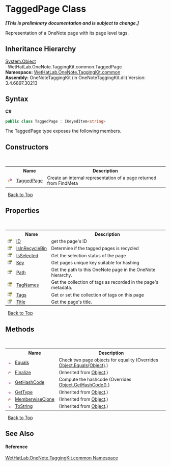 # TaggedPage Class
 _**\[This is preliminary documentation and is subject to change.\]**_

Representation of a OneNote page with its page level tags.


## Inheritance Hierarchy
<a href="http://msdn2.microsoft.com/en-us/library/e5kfa45b" target="_blank">System.Object</a><br />&nbsp;&nbsp;WetHatLab.OneNote.TaggingKit.common.TaggedPage<br />
**Namespace:**&nbsp;<a href="bcdbab9c-63d1-48a4-6937-af53fb8d9a55">WetHatLab.OneNote.TaggingKit.common</a><br />**Assembly:**&nbsp;OneNoteTaggingKit (in OneNoteTaggingKit.dll) Version: 3.4.6897.30213

## Syntax

**C#**<br />
``` C#
public class TaggedPage : IKeyedItem<string>
```

The TaggedPage type exposes the following members.


## Constructors
&nbsp;<table><tr><th></th><th>Name</th><th>Description</th></tr><tr><td>![Protected method](media/protmethod.gif "Protected method")</td><td><a href="c96a4bd1-40d9-02ec-484a-19d48a1262f1">TaggedPage</a></td><td>
Create an internal representation of a page returned from FindMeta</td></tr></table>&nbsp;
<a href="#taggedpage-class">Back to Top</a>

## Properties
&nbsp;<table><tr><th></th><th>Name</th><th>Description</th></tr><tr><td>![Public property](media/pubproperty.gif "Public property")</td><td><a href="899b7c39-5e5d-e783-489d-334f21b5f03c">ID</a></td><td>
get the page's ID</td></tr><tr><td>![Public property](media/pubproperty.gif "Public property")</td><td><a href="cc98dbc1-dd0c-4a37-8249-c011ed9ab7bf">IsInRecycleBin</a></td><td>
Determine if the tagged pages is recycled</td></tr><tr><td>![Public property](media/pubproperty.gif "Public property")</td><td><a href="2f6215a4-7bac-2517-6737-f88937a2a096">IsSelected</a></td><td>
Get the selection status of the page</td></tr><tr><td>![Public property](media/pubproperty.gif "Public property")</td><td><a href="91800ee7-4c1c-535d-825f-426b4d7b4a65">Key</a></td><td>
Get pages unique key suitable for hashing</td></tr><tr><td>![Public property](media/pubproperty.gif "Public property")</td><td><a href="4e9de9f7-3d85-f437-fa86-f41382e0d155">Path</a></td><td>
Get the path to this OneNote page in the OneNote hierarchy.</td></tr><tr><td>![Protected property](media/protproperty.gif "Protected property")</td><td><a href="40d2f03e-f5f1-fc81-c317-073ec5f221ce">TagNames</a></td><td>
Get the collection of tags as recorded in the page's metadata.</td></tr><tr><td>![Protected property](media/protproperty.gif "Protected property")</td><td><a href="f17ad809-33df-ce0d-887f-2bf2352e2f66">Tags</a></td><td>
Get or set the collection of tags on this page</td></tr><tr><td>![Public property](media/pubproperty.gif "Public property")</td><td><a href="9893e352-4136-474b-0718-abb4b14dbba0">Title</a></td><td>
Get the page's title.</td></tr></table>&nbsp;
<a href="#taggedpage-class">Back to Top</a>

## Methods
&nbsp;<table><tr><th></th><th>Name</th><th>Description</th></tr><tr><td>![Public method](media/pubmethod.gif "Public method")</td><td><a href="b3c01ded-e93c-59fb-25dd-53f2d002d82b">Equals</a></td><td>
Check two page objects for equality
 (Overrides <a href="http://msdn2.microsoft.com/en-us/library/bsc2ak47" target="_blank">Object.Equals(Object)</a>.)</td></tr><tr><td>![Protected method](media/protmethod.gif "Protected method")</td><td><a href="http://msdn2.microsoft.com/en-us/library/4k87zsw7" target="_blank">Finalize</a></td><td> (Inherited from <a href="http://msdn2.microsoft.com/en-us/library/e5kfa45b" target="_blank">Object</a>.)</td></tr><tr><td>![Public method](media/pubmethod.gif "Public method")</td><td><a href="0178f2c7-9903-b276-302e-e5c5132297a9">GetHashCode</a></td><td>
Compute the hashcode
 (Overrides <a href="http://msdn2.microsoft.com/en-us/library/zdee4b3y" target="_blank">Object.GetHashCode()</a>.)</td></tr><tr><td>![Public method](media/pubmethod.gif "Public method")</td><td><a href="http://msdn2.microsoft.com/en-us/library/dfwy45w9" target="_blank">GetType</a></td><td> (Inherited from <a href="http://msdn2.microsoft.com/en-us/library/e5kfa45b" target="_blank">Object</a>.)</td></tr><tr><td>![Protected method](media/protmethod.gif "Protected method")</td><td><a href="http://msdn2.microsoft.com/en-us/library/57ctke0a" target="_blank">MemberwiseClone</a></td><td> (Inherited from <a href="http://msdn2.microsoft.com/en-us/library/e5kfa45b" target="_blank">Object</a>.)</td></tr><tr><td>![Public method](media/pubmethod.gif "Public method")</td><td><a href="http://msdn2.microsoft.com/en-us/library/7bxwbwt2" target="_blank">ToString</a></td><td> (Inherited from <a href="http://msdn2.microsoft.com/en-us/library/e5kfa45b" target="_blank">Object</a>.)</td></tr></table>&nbsp;
<a href="#taggedpage-class">Back to Top</a>

## See Also


#### Reference
<a href="bcdbab9c-63d1-48a4-6937-af53fb8d9a55">WetHatLab.OneNote.TaggingKit.common Namespace</a><br />